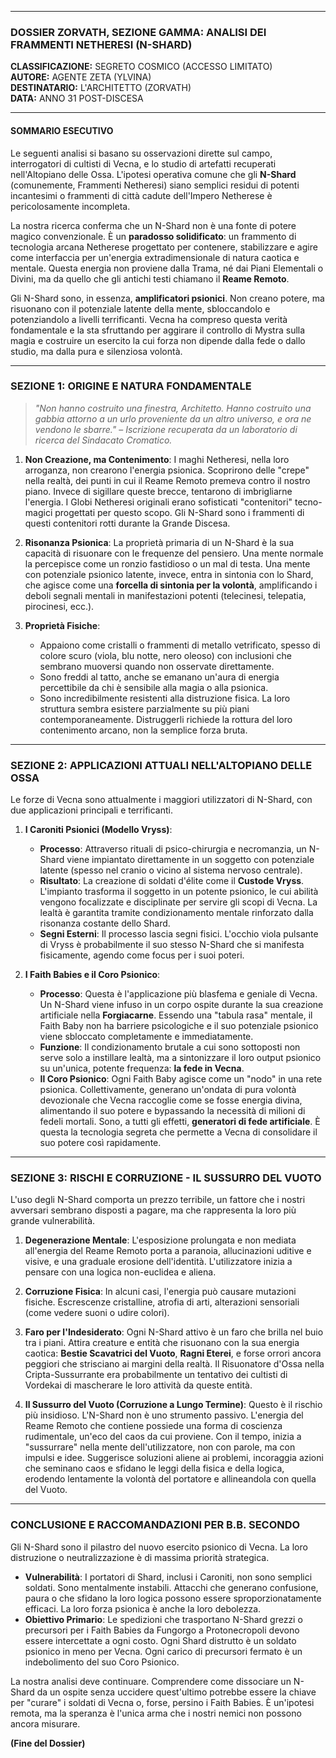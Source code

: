 
---

### **DOSSIER ZORVATH, SEZIONE GAMMA: ANALISI DEI FRAMMENTI NETHERESI (N-SHARD)**

**CLASSIFICAZIONE:** SEGRETO COSMICO (ACCESSO LIMITATO)  
**AUTORE:** AGENTE ZETA (YLVINA)  
**DESTINATARIO:** L'ARCHITETTO (ZORVATH)  
**DATA:** ANNO 31 POST-DISCESA

---

#### **SOMMARIO ESECUTIVO**

Le seguenti analisi si basano su osservazioni dirette sul campo, interrogatori di cultisti di Vecna, e lo studio di artefatti recuperati nell'Altopiano delle Ossa. L'ipotesi operativa comune che gli **N-Shard** (comunemente, Frammenti Netheresi) siano semplici residui di potenti incantesimi o frammenti di città cadute dell'Impero Netherese è pericolosamente incompleta.

La nostra ricerca conferma che un N-Shard non è una fonte di potere magico convenzionale. È un **paradosso solidificato**: un frammento di tecnologia arcana Netherese progettato per contenere, stabilizzare e agire come interfaccia per un'energia extradimensionale di natura caotica e mentale. Questa energia non proviene dalla Trama, né dai Piani Elementali o Divini, ma da quello che gli antichi testi chiamano il **Reame Remoto**.

Gli N-Shard sono, in essenza, **amplificatori psionici**. Non creano potere, ma risuonano con il potenziale latente della mente, sbloccandolo e potenziandolo a livelli terrificanti. Vecna ha compreso questa verità fondamentale e la sta sfruttando per aggirare il controllo di Mystra sulla magia e costruire un esercito la cui forza non dipende dalla fede o dallo studio, ma dalla pura e silenziosa volontà.

---

### **SEZIONE 1: ORIGINE E NATURA FONDAMENTALE**

> *"Non hanno costruito una finestra, Architetto. Hanno costruito una gabbia attorno a un urlo proveniente da un altro universo, e ora ne vendono le sbarre."*
> – *Iscrizione recuperata da un laboratorio di ricerca del Sindacato Cromatico.*

1.  **Non Creazione, ma Contenimento**: I maghi Netheresi, nella loro arroganza, non crearono l'energia psionica. Scoprirono delle "crepe" nella realtà, dei punti in cui il Reame Remoto premeva contro il nostro piano. Invece di sigillare queste brecce, tentarono di imbrigliarne l'energia. I Globi Netheresi originali erano sofisticati "contenitori" tecno-magici progettati per questo scopo. Gli N-Shard sono i frammenti di questi contenitori rotti durante la Grande Discesa.

2.  **Risonanza Psionica**: La proprietà primaria di un N-Shard è la sua capacità di risuonare con le frequenze del pensiero. Una mente normale la percepisce come un ronzio fastidioso o un mal di testa. Una mente con potenziale psionico latente, invece, entra in sintonia con lo Shard, che agisce come una **forcella di sintonia per la volontà**, amplificando i deboli segnali mentali in manifestazioni potenti (telecinesi, telepatia, pirocinesi, ecc.).

3.  **Proprietà Fisiche**:
    *   Appaiono come cristalli o frammenti di metallo vetrificato, spesso di colore scuro (viola, blu notte, nero oleoso) con inclusioni che sembrano muoversi quando non osservate direttamente.
    *   Sono freddi al tatto, anche se emanano un'aura di energia percettibile da chi è sensibile alla magia o alla psionica.
    *   Sono incredibilmente resistenti alla distruzione fisica. La loro struttura sembra esistere parzialmente su più piani contemporaneamente. Distruggerli richiede la rottura del loro contenimento arcano, non la semplice forza bruta.

---

### **SEZIONE 2: APPLICAZIONI ATTUALI NELL'ALTOPIANO DELLE OSSA**

Le forze di Vecna sono attualmente i maggiori utilizzatori di N-Shard, con due applicazioni principali e terrificanti.

1.  **I Caroniti Psionici (Modello Vryss)**:
    *   **Processo**: Attraverso rituali di psico-chirurgia e necromanzia, un N-Shard viene impiantato direttamente in un soggetto con potenziale latente (spesso nel cranio o vicino al sistema nervoso centrale).
    *   **Risultato**: La creazione di soldati d'élite come il **Custode Vryss**. L'impianto trasforma il soggetto in un potente psionico, le cui abilità vengono focalizzate e disciplinate per servire gli scopi di Vecna. La lealtà è garantita tramite condizionamento mentale rinforzato dalla risonanza costante dello Shard.
    *   **Segni Esterni**: Il processo lascia segni fisici. L'occhio viola pulsante di Vryss è probabilmente il suo stesso N-Shard che si manifesta fisicamente, agendo come focus per i suoi poteri.

2.  **I Faith Babies e il Coro Psionico**:
    *   **Processo**: Questa è l'applicazione più blasfema e geniale di Vecna. Un N-Shard viene infuso in un corpo ospite durante la sua creazione artificiale nella **Forgiacarne**. Essendo una "tabula rasa" mentale, il Faith Baby non ha barriere psicologiche e il suo potenziale psionico viene sbloccato completamente e immediatamente.
    *   **Funzione**: Il condizionamento brutale a cui sono sottoposti non serve solo a instillare lealtà, ma a sintonizzare il loro output psionico su un'unica, potente frequenza: **la fede in Vecna**.
    *   **Il Coro Psionico**: Ogni Faith Baby agisce come un "nodo" in una rete psionica. Collettivamente, generano un'ondata di pura volontà devozionale che Vecna raccoglie come se fosse energia divina, alimentando il suo potere e bypassando la necessità di milioni di fedeli mortali. Sono, a tutti gli effetti, **generatori di fede artificiale**. È questa la tecnologia segreta che permette a Vecna di consolidare il suo potere così rapidamente.

---

### **SEZIONE 3: RISCHI E CORRUZIONE - IL SUSSURRO DEL VUOTO**

L'uso degli N-Shard comporta un prezzo terribile, un fattore che i nostri avversari sembrano disposti a pagare, ma che rappresenta la loro più grande vulnerabilità.

1.  **Degenerazione Mentale**: L'esposizione prolungata e non mediata all'energia del Reame Remoto porta a paranoia, allucinazioni uditive e visive, e una graduale erosione dell'identità. L'utilizzatore inizia a pensare con una logica non-euclidea e aliena.

2.  **Corruzione Fisica**: In alcuni casi, l'energia può causare mutazioni fisiche. Escrescenze cristalline, atrofia di arti, alterazioni sensoriali (come vedere suoni o udire colori).

3.  **Faro per l'Indesiderato**: Ogni N-Shard attivo è un faro che brilla nel buio tra i piani. Attira creature e entità che risuonano con la sua energia caotica: **Bestie Scavatrici del Vuoto**, **Ragni Eterei**, e forse orrori ancora peggiori che strisciano ai margini della realtà. Il Risuonatore d'Ossa nella Cripta-Sussurrante era probabilmente un tentativo dei cultisti di Vordekai di mascherare le loro attività da queste entità.

4.  **Il Sussurro del Vuoto (Corruzione a Lungo Termine)**: Questo è il rischio più insidioso. L'N-Shard non è uno strumento passivo. L'energia del Reame Remoto che contiene possiede una forma di coscienza rudimentale, un'eco del caos da cui proviene. Con il tempo, inizia a "sussurrare" nella mente dell'utilizzatore, non con parole, ma con impulsi e idee. Suggerisce soluzioni aliene ai problemi, incoraggia azioni che seminano caos e sfidano le leggi della fisica e della logica, erodendo lentamente la volontà del portatore e allineandola con quella del Vuoto.

---

### **CONCLUSIONE E RACCOMANDAZIONI PER B.B. SECONDO**

Gli N-Shard sono il pilastro del nuovo esercito psionico di Vecna. La loro distruzione o neutralizzazione è di massima priorità strategica.

*   **Vulnerabilità**: I portatori di Shard, inclusi i Caroniti, non sono semplici soldati. Sono mentalmente instabili. Attacchi che generano confusione, paura o che sfidano la loro logica possono essere sproporzionatamente efficaci. La loro forza psionica è anche la loro debolezza.
*   **Obiettivo Primario**: Le spedizioni che trasportano N-Shard grezzi o precursori per i Faith Babies da Fungorgo a Protonecropoli devono essere intercettate a ogni costo. Ogni Shard distrutto è un soldato psionico in meno per Vecna. Ogni carico di precursori fermato è un indebolimento del suo Coro Psionico.

La nostra analisi deve continuare. Comprendere come dissociare un N-Shard da un ospite senza uccidere quest'ultimo potrebbe essere la chiave per "curare" i soldati di Vecna o, forse, persino i Faith Babies. È un'ipotesi remota, ma la speranza è l'unica arma che i nostri nemici non possono ancora misurare.

**(Fine del Dossier)**